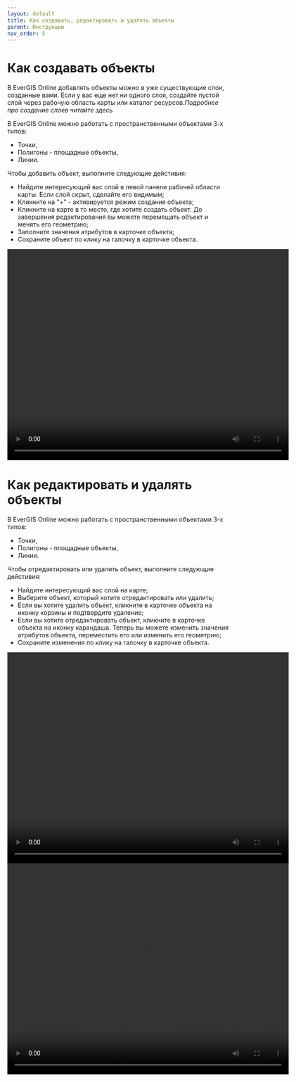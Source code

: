 ```yaml
---
layout: default
title: Как создавать, редактировать и удалять объекты
parent: Инструкции
nav_order: 5
---
```


# Как создавать объекты

В EverGIS Online добавлять объекты можно в уже существующие слои, созданные вами. Если у вас еще нет ни одного слоя, создайте пустой слой через рабочую область карты или каталог ресурсов._Подробнее про создание слоев читайте здесь_

В EverGIS Online можно работать с пространственными объектами 3-х типов:

* Точки,
* Полигоны - площадные объекты,
* Линии.

Чтобы добавить объект, выполните следующие дейстивия:

* Найдите интересующий вас слой в левой панели рабочей области карты. Если слой скрыт, сделайте его видимым;
* Кликните на "+" - активируется режим создания объекта;
* Кликните на карте в то место, где хотите создать объект. До завершения редактирования вы можете перемещать объект и менять его геометрию;
* Заполните значения атрибутов в карточке объекта;
* Сохраните объект по клику на галочку в карточке объекта.

<video style="width:640px;height:480px" poster controls>
<source src="https://evergis.ru/static/portal/img/5_1.278c515.mp4" type="video/mp4">
</video>

# Как редактировать и удалять объекты

В EverGIS Online можно работать с пространственными объектами 3-х типов:

* Точки,
* Полигоны - площадные объекты,
* Линии.

Чтобы отредактировать или удалить объект, выполните следующие дейстивия:

* Найдите интересующий вас слой на карте;
* Выберите объект, который хотите отредактировать или удалить;
* Если вы хотите удалить объект, кликните в карточке объекта на иконку корзины и подтвердите удаление;
* Если вы хотите отредактировать объект, кликните в карточке объекта на иконку карандаша. Теперь вы можете изменить значения атрибутов объекта, переместить его или изменить его геометрию;
* Сохраните изменения по клику на галочку в карточке объекта.

<video style="width:640px;height:480px" poster controls>
<source src="https://evergis.ru/static/portal/img/5_2.b3bd24c.mp4" type="video/mp4">
</video>

<video style="width:640px;height:480px" poster controls>
<source src="https://evergis.ru/static/portal/img/5_3.9f5411b.mp4" type="video/mp4">
</video>
